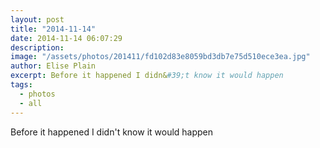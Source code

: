 ```yaml
---
layout: post
title: "2014-11-14"
date: 2014-11-14 06:07:29
description: 
image: "/assets/photos/201411/fd102d83e8059bd3db7e75d510ece3ea.jpg"
author: Elise Plain
excerpt: Before it happened I didn&#39;t know it would happen
tags: 
  - photos
  - all
---
```


Before it happened I didn&#39;t know it would happen
<p></p>
